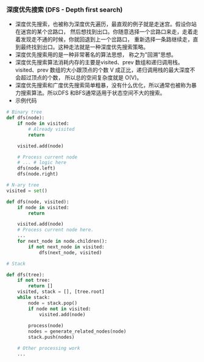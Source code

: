 ### 深度优先搜索 (DFS - Depth first search)
* 深度优先搜索，也被称为深度优先遍历，最直观的例子就是走迷宫。假设你站在迷宫的某个岔路口，
然后想找到出口。你随意选择一个岔路口来走，走着走着发现走不通的时候，你就回退到上一个岔路口，
重新选择一条路继续走，直到最终找到出口。这种走法就是一种深度优先搜索策略。
* 深度优先搜索用的是一种非常著名的算法思想， 称之为"回溯"思想。
* 深度优先搜索算法消耗内存的主要是visited、prev 数组和递归调用栈。
visited、prev 数组的大小跟顶点的个数 V 成正比，递归调用栈的最大深度不会超过顶点的个数，
所以总的空间复杂度就是 O(V)。
* 深度优先搜索和广度优先搜索简单粗暴，没有什么优化，所以通常也被称为暴力搜索算法。所以DFS
和BFS通常适用于状态空间不大的搜索。
* 示例代码
```python
# Binary tree
def dfs(node):
    if node in visited:
        # Already visited
        return

    visited.add(node)

    # Process current node
    # ... # logic here
    dfs(node.left)
    dfs(node.right)
```
```python
# N-ary tree
visited = set()

def dfs(node, visited):
    if node in visited:
        return

    visited.add(node)
    # Process current node here.
    ...
    for next_node in node.children():
        if not next_node in visited:
            dfs(next_node, visited)
```
```python
# Stack

def dfs(tree):
    if not tree:
        return []
    visited, stack = [], [tree.root]
    while stack:
        node = stack.pop()
        if node not in visited:
            visited.add(node)
        
        process(node)
        nodes = generate_related_nodes(node)
        stack.push(nodes)

    # Other processing work
    ...
```
